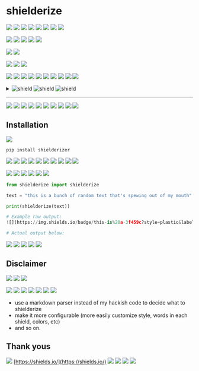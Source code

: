 # shielderize
 
 ![](https://img.shields.io/badge/Shielderize%20takes%20text-and%20splits-1fd53b?style=plastic&labelColor=79c6ea) ![](https://img.shields.io/badge/it-up%20into%20segments-a7e3bc?style=plastic&labelColor=d35d84) ![](https://img.shields.io/badge/of-random%20length%20and%20creates-a31894?style=plastic&labelColor=bfcd5f) ![](https://img.shields.io/badge/randomly%20colored%20shields.-d211c0?style=plastic) 
 ![](https://img.shields.io/badge/The%20shields%20link-to%20a-d001c9?style=plastic&labelColor=c7a4c5) ![](https://img.shields.io/badge/site-b6691f?style=plastic) ![](https://img.shields.io/badge/selected%20at%20random%20from-b4bdc5?style=plastic) ![](https://img.shields.io/badge/a%20configurable%20list.-73a3a1?style=plastic) 
 
 ![](https://img.shields.io/badge/Go%20ahead%2C%20try%20clicking-f150cb?style=plastic) ![](https://img.shields.io/badge/on%20one%20of-these-352bf9?style=plastic&labelColor=83204b) ![](https://img.shields.io/badge/badges%2C%20see%20where-b5d56f?style=plastic) ![](https://img.shields.io/badge/you-07104e?style=plastic) ![](https://img.shields.io/badge/end%20up-%3A%29-1e1008?style=plastic&labelColor=846e2c) 
 
 ![](https://img.shields.io/badge/Why%2C%20you%20may%20ask%2C%20would-someone-d023d5?style=plastic&labelColor=085840) ![](https://img.shields.io/badge/want-to%20make%20this%3F-b2fbd1?style=plastic&labelColor=e88d8b) 
 
 ![](https://img.shields.io/badge/Do%20I%20really-70fe24?style=plastic) ![](https://img.shields.io/badge/need-to-badf74?style=plastic&labelColor=dc96d0) ![](https://img.shields.io/badge/answer%20that%3F-613a78?style=plastic) 
 
 ![](https://img.shields.io/badge/I%20hope-that%20question%20was-23a4fd?style=plastic&labelColor=8ac268) ![](https://img.shields.io/badge/already-answered-4bd154?style=plastic&labelColor=78e7bd) ![](https://img.shields.io/badge/for%20you-while-348469?style=plastic&labelColor=0fc205) ![](https://img.shields.io/badge/reading%20this-awesomely%20colorful-cd7398?style=plastic&labelColor=b5c777) ![](https://img.shields.io/badge/readme.-09662b?style=plastic) 
 ![](https://img.shields.io/badge/In%20fact%2C-I%27m-2e5a62?style=plastic&labelColor=3faf2a) ![](https://img.shields.io/badge/going-c157f4?style=plastic) ![](https://img.shields.io/badge/to%20keep%20typing-whatever%20comes-072279?style=plastic&labelColor=02d830) ![](https://img.shields.io/badge/to%20mind-just%20for%20your-d6b2f0?style=plastic&labelColor=7f6b3a) ![](https://img.shields.io/badge/%28and%20my%29-enjoyment.-8cacfe?style=plastic&labelColor=01246e) 
 
 
 <details>
 <summary>
 <img src="https://img.shields.io/badge/Here%20is%20a-poem-ee4cae?style=plastic&labelColor=270df5" alt="shield"> <img src="https://img.shields.io/badge/for%20you%2C%20I-hope%20you%20like-7e3801?style=plastic&labelColor=4f9c05" alt="shield"> <img src="https://img.shields.io/badge/it%3A-d09519?style=plastic" alt="shield"> 
 </summary>
 <img src="https://img.shields.io/badge/Everywhere-8451e1?style=plastic" alt="shield"> <img src="https://img.shields.io/badge/I-look%2C-ee25c3?style=plastic&labelColor=d53eb2" alt="shield"> 
 <br>
 <img src="https://img.shields.io/badge/Every%20cranny%2C%20every%20nook%2C-88d806?style=plastic" alt="shield"> 
 <br>
 <img src="https://img.shields.io/badge/I-see%20shields%20popping%20out-e96716?style=plastic&labelColor=4eca41" alt="shield"> <img src="https://img.shields.io/badge/at%20me%2C-5ab528?style=plastic" alt="shield"> 
 <br>
 <img src="https://img.shields.io/badge/And-087ee9?style=plastic" alt="shield"> <img src="https://img.shields.io/badge/now%20I%27m%20verily%20hooked.-28d618?style=plastic" alt="shield"> 
 </details>
 
 <hr>
 
 ![](https://img.shields.io/badge/Now-9df9f5?style=plastic) ![](https://img.shields.io/badge/wasn%27t-4121e1?style=plastic) ![](https://img.shields.io/badge/that-sweet%3F-e64f75?style=plastic&labelColor=8e00d2) 
 ![](https://img.shields.io/badge/Okay%2C%20I%27ll%20stop-now.-3483b2?style=plastic&labelColor=0e4c12) 
 ![](https://img.shields.io/badge/But-bb9c53?style=plastic) ![](https://img.shields.io/badge/really%2C%20isn%27t-be5193?style=plastic) ![](https://img.shields.io/badge/this%20fun-to%20look%20at%3F-c4f085?style=plastic&labelColor=90ed22) 
 ![](https://img.shields.io/badge/It-totally%20changes-bf8a54?style=plastic&labelColor=b88248) ![](https://img.shields.io/badge/the-way%20you%20read%20the-f28832?style=plastic&labelColor=1bc5cc) ![](https://img.shields.io/badge/words.-952ba0?style=plastic) 
 
 
 ## Installation
 
 ![](https://img.shields.io/badge/To%20install%20shielderizer%20with-pip%2C%20run%3A-1f2dab?style=plastic&labelColor=9e297e) 
 ```
 pip install shielderizer
 ```
 
 ![](https://img.shields.io/badge/After%20that-you%20should-acb235?style=plastic&labelColor=98f1e7) ![](https://img.shields.io/badge/be%20able%20to%20run-%60shielderizer%60-dfbef4?style=plastic&labelColor=c50f53) ![](https://img.shields.io/badge/%28as%20long%20as%20you%20have%20your-508dde?style=plastic) ![](https://img.shields.io/badge/PATH%20setup%20correctly%29.-806719?style=plastic) 
 ![](https://img.shields.io/badge/It%20will%20by-default%20try%20to-eb0dfb?style=plastic&labelColor=0bc480) ![](https://img.shields.io/badge/read%20from%20standard-a0d1e4?style=plastic) ![](https://img.shields.io/badge/input%2C%20or%20you%20can%20pass-in-2b6300?style=plastic&labelColor=109206) ![](https://img.shields.io/badge/a-file%20as%20the-996d3f?style=plastic&labelColor=0161ee) ![](https://img.shields.io/badge/first%20command-e576c2?style=plastic) ![](https://img.shields.io/badge/line-argument.-80523a?style=plastic&labelColor=711bd9) 
 
 ![](https://img.shields.io/badge/If%20you-6c2642?style=plastic) ![](https://img.shields.io/badge/want-6263d2?style=plastic) ![](https://img.shields.io/badge/to%20call%20shielderizer%20from-Python-0d0776?style=plastic&labelColor=43642b) ![](https://img.shields.io/badge/code%2C%20here%27s%20an-example%20you%20can-acfd95?style=plastic&labelColor=095590) ![](https://img.shields.io/badge/build-3c4dd1?style=plastic) ![](https://img.shields.io/badge/on%3A-08f796?style=plastic) 
 ```python
 from shielderize import shielderize
 
 text = "this is a bunch of random text that's spewing out of my mouth"
 
 print(shielderize(text))
 
 # Example raw output:
 ![](https://img.shields.io/badge/this-is%20a-3f459c?style=plastic&labelColor=1d31e2) ![](https://img.shields.io/badge/bunch%20of%20random%20text-7bda01?style=flat-square) ![](https://img.shields.io/badge/that%27s-71f7b1?style=flat-square) ![](https://img.shields.io/badge/spewing%20out-of-52492f?style=plastic&labelColor=98fe63) ![](https://img.shields.io/badge/my%20mouth-f168ba?style=plastic)
 
 # Actual output below:
 ```
 ![](https://img.shields.io/badge/this-is%20a-3f459c?style=plastic&labelColor=1d31e2) ![](https://img.shields.io/badge/bunch%20of%20random%20text-7bda01?style=flat-square) ![](https://img.shields.io/badge/that%27s-71f7b1?style=flat-square) ![](https://img.shields.io/badge/spewing%20out-of-52492f?style=plastic&labelColor=98fe63) ![](https://img.shields.io/badge/my%20mouth-f168ba?style=plastic)
 
 ## Disclaimer
 
 ![](https://img.shields.io/badge/Shielderize-is%20a%20project%20I%20will-ff669b?style=plastic&labelColor=505a2f) ![](https://img.shields.io/badge/most%20likely%20not%20work%20on-often%2C-a390f8?style=plastic&labelColor=9a97f8) ![](https://img.shields.io/badge/if-at%20all.-593b56?style=plastic&labelColor=342cbd) 
 
 ![](https://img.shields.io/badge/I%20just%20happened-a3df74?style=plastic) ![](https://img.shields.io/badge/to-decide%20to%20make-e7d6e4?style=plastic&labelColor=84464e) ![](https://img.shields.io/badge/this.%20There%20are%20a-eeed1d?style=plastic) ![](https://img.shields.io/badge/lot%20of%20fun-1dd132?style=plastic) ![](https://img.shields.io/badge/things-c56d34?style=plastic) ![](https://img.shields.io/badge/that-could%20be%20made%20to-aa3a7b?style=plastic&labelColor=7bd7ee) ![](https://img.shields.io/badge/improve%20it%2C-e.g.-9f52be?style=plastic&labelColor=1e65cc) 
 
 - use a markdown parser instead of my hackish code to decide what to shielderize
 - make it more configurable (more easily customize style, words in each shield, colors, etc)
 - and so on.
 
 ## Thank yous
 
 ![](https://img.shields.io/badge/Many%20thanks-to-280e99?style=plastic&labelColor=6b79e9) 
 [https://shields.io/](https://shields.io/)
 ![](https://img.shields.io/badge/for%20being%20free%20and-open%20source.-9a5817?style=plastic&labelColor=58766b) 
 ![](https://img.shields.io/badge/I%20hope%20this-doesn%27t-b7def8?style=plastic&labelColor=8cef42) ![](https://img.shields.io/badge/cause-any%20unnecessary-11a0d5?style=plastic&labelColor=8edd6e) ![](https://img.shields.io/badge/load-on%20your%20servers.-305e7a?style=plastic&labelColor=6ef4ae) 

